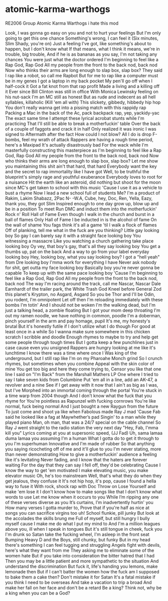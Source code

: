 # atomic-karma-warthogs
RE2006 Group Atomic Karma Warthogs
i hate this mod

Look, I was gonna go easy on you and not to hurt your feelings
But I'm only going to get this one chance
Something's wrong, I can feel it (Six minutes, Slim Shady, you're on)
Just a feeling I've got, like something's about to happen, but I don't know what
If that means, what I think it means, we're in trouble, big trouble,
And if he is as bananas as you say, I'm not taking any chances
You were just what the doctor ordered
I'm beginning to feel like a Rap God, Rap God
All my people from the front to the back nod, back nod
Now who thinks their arms are long enough to slap box, slap box?
They said I rap like a robot, so call me Rapbot
But for me to rap like a computer must be in my genes
I got a laptop in my back pocket
My pen'll go off when I half-cock it
Got a fat knot from that rap profit
Made a living and a killing off it
Ever since Bill Clinton was still in office
With Monica Lewinsky feeling on his nut-sack
I'm an MC still as honest
But as rude and indecent as all hell syllables, killaholic (Kill 'em all with)
This slickety, gibbedy, hibbedy hip hop
You don't really wanna get into a pissing match with this rappidy rap
Packing a Mac in the back of the Ac, pack backpack rap, yep, yackidy-yac
The exact same time I attempt these lyrical acrobat stunts while I'm practicing
That I'll still be able to break a motherfuckin' table
Over the back of a couple of faggots and crack it in half
Only realized it was ironic I was signed to Aftermath after the fact
How could I not blow? All I do is drop F-bombs, feel my wrath of attack
Rappers are having a rough time period, here's a Maxipad
It's actually disastrously bad
For the wack while I'm masterfully constructing this masterpiece as
I'm beginning to feel like a Rap God, Rap God
All my people from the front to the back nod, back nod
Now who thinks their arms are long enough to slap box, slap box?
Let me show you maintaining this shit ain't that hard, that hard
Everybody want the key and the secret to rap immortality like I have got
Well, to be truthful the blueprint's simply rage and youthful exuberance
Everybody loves to root for a nuisance
Hit the earth like an asteroid, did nothing but shoot for the moon since
MC's get taken to school with this music
'Cause I use it as a vehicle to bust a rhyme
Now I lead a new school full of students
Me? I'm a product of Rakim, Lakim Shabazz, 2Pac N-
-W.A, Cube, hey, Doc, Ren, Yella, Eazy, thank you, they got Slim
Inspired enough to one day grow up, blow up and be in a position
To meet Run DMC and induct them into the motherfuckin' Rock n'
Roll Hall of Fame
Even though I walk in the church and burst in a ball of flames
Only Hall of Fame I be inducted in is the alcohol of fame
On the wall of shame
You fags think it's all a game 'til I walk a flock of flames
Off of planking, tell me what in the fuck are you thinking?
Little gay looking boy
So gay I can barely say it with a straight face looking boy
You witnessing a massacre
Like you watching a church gathering take place looking boy
Oy vey, that boy's gay, that's all they say looking boy
You get a thumbs up, pat on the back
And a way to go from your label everyday looking boy
Hey, looking boy, what you say looking boy?
I got a "hell yeah" from Dre looking boy
I'mma work for everything I have
Never ask nobody for shit, get outta my face looking boy
Basically boy you're never gonna be capable
To keep up with the same pace looking boy
'Cause I'm beginning to feel like a Rap God, Rap God
All my people from the front to the back nod, back nod
The way I'm racing around the track, call me Nascar, Nascar
Dale Earnhardt of the trailer park, the White Trash God
Kneel before General Zod this planet's Krypton, no Asgard, Asgard
So you be Thor and I'll be Odin, you rodent, I'm omnipotent
Let off then I'm reloading immediately with these bombs I'm totin'
And I should not be woken
I'm the walking dead, but I'm just a talking head, a zombie floating
But I got your mom deep throating
I'm out my ramen noodle, we have nothing in common, poodle
I'm a doberman, pinch yourself in the arm and pay homage, pupil
It's me, my honesty's brutal
But it's honestly futile if I don't utilize what I do though
For good at least once in a while
So I wanna make sure somewhere in this chicken scratch I scribble and doodle
Enough rhymes to maybe to try and help get some people through tough times
But I gotta keep a few punchlines just in case cause even you unsigned
Rappers are hungry looking at me like it's lunchtime
I know there was a time where once I
Was king of the underground, but I still rap like I'm on my Pharoahe Monch grind
So I crunch rhymes, but sometimes when you combine
Appeal with the skin color of mine
You get too big and here they come trying to,
Censor you like that one line I said on "I'm Back" from the Marshall Mathers LP
One where I tried to say I take seven kids from Columbine
Put 'em all in a line, add an AK-47, a revolver and a nine
See if I get away with it now that I ain't as big as I was, but I've
Morphed into an immortal coming through the portal
You're stuck in a time warp from 2004 though
And I don't know what the fuck that you rhyme for
You're pointless as Rapunzel with fucking cornrows
You're like normal, fuck being normal
And I just bought a new Raygun from the future
To just come and shoot ya like when Fabolous made Ray J mad
'Cause Fab said he looked like a fag at Maywhether’s pad
Singin' to a man while they played piano
Man, oh man, that was a 24/7 special on the cable channel
So Ray J went straight to the radio station the very next day
"Hey, Fab, I'mma kill you"
Lyrics coming at you at supersonic speed, (JJ Fad)
Uh, sama lamaa duma lamaa you assuming I'm a human
What I gotta do to get it through to you I'm superhuman
Innovative and I'm made of rubber
So that anything you saying ricocheting off of me and it'll glue to you
I'm never stating, more than never demonstrating
How to give a motherfuckin' audience a feeling like it's levitating
Never fading, and I know that the haters are forever waiting
For the day that they can say I fell off, they'd be celebrating
Cause I know the way to get 'em motivated
I make elevating music, you make elevator music
Oh, he's too mainstream
Well, that's what they do when they get jealous, they confuse it
It's not hip hop, it's pop, cause I found a hella way to fuse it
With rock, shock rap with Doc
Throw on Lose Yourself and make 'em lose it
I don't know how to make songs like that
I don't know what words to use
Let me know when it occurs to you
While I’m ripping any one of these verses diverse as you
It’s curtains, I’m inadvertently hurtin' you
How many verses I gotta murder to,
Prove that if you're half as nice at songs you can sacrifice virgins too uh!
School flunkie, pill junky
But look at the accolades the skills brung me
Full of myself, but still hungry
I bully myself cause I make me do what I put my mind to
And I'm a million leagues above you, ill when I speak in tongues
But it's still tongue in cheek, fuck you
I'm drunk so Satan take the fucking wheel, I'm asleep in the front seat
Bumping Heavy D and the Boys, still chunky, but funky
But in my head there's something I can feel tugging and struggling
Angels fight with devils, here's what they want from me
They asking me to eliminate some of the women hate
But if you take into consideration the bitter hatred that I had
Then you may be a little patient and more sympathetic to the situation
And understand the discrimination
But fuck it, life's handing you lemons, make lemonade then
But if I can't batter the women how the fuck am I supposed to bake them a cake then?
Don't mistake it for Satan
It's a fatal mistake if you think I need to be overseas
And take a vacation to trip a broad
And make her fall on her face and don't be a retard
Be a king? Think not, why be a king when you can be a God?
